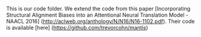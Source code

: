 This is our code folder. We extend the code from this paper [Incorporating Structural Alignment Biases into an Attentional Neural
Translation Model - NAACL 2016] (http://aclweb.org/anthology/N/N16/N16-1102.pdf). 
Their code is available [here] (https://github.com/trevorcohn/mantis)
